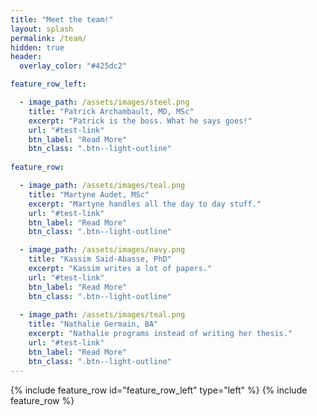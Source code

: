 ```yaml
---
title: "Meet the team!"
layout: splash
permalink: /team/
hidden: true
header:
  overlay_color: "#425dc2"

feature_row_left:

  - image_path: /assets/images/steel.png
    title: "Patrick Archambault, MD, MSc"
    excerpt: "Patrick is the boss. What he says goes!"
    url: "#test-link"
    btn_label: "Read More"
    btn_class: ".btn--light-outline"
    
feature_row:    

  - image_path: /assets/images/teal.png
    title: "Martyne Audet, MSc"
    excerpt: "Martyne handles all the day to day stuff."
    url: "#test-link"
    btn_label: "Read More"
    btn_class: ".btn--light-outline"

  - image_path: /assets/images/navy.png
    title: "Kassim Said-Abasse, PhD"
    excerpt: "Kassim writes a lot of papers."
    url: "#test-link"
    btn_label: "Read More"
    btn_class: ".btn--light-outline"
    
  - image_path: /assets/images/teal.png
    title: "Nathalie Germain, BA"
    excerpt: "Nathalie programs instead of writing her thesis."
    url: "#test-link"
    btn_label: "Read More"
    btn_class: ".btn--light-outline"
---
```

{% include feature_row id="feature_row_left" type="left" %}
{% include feature_row %}
